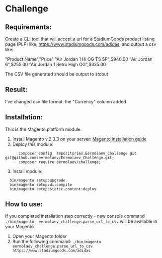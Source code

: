 # Challenge

## Requirements:
Create a CLI tool that will accept a url for a StadiumGoods product listing page (PLP) like,
https://www.stadiumgoods.com/adidas, and output a csv like:

"Product Name","Price"
"Air Jordan 1 Hi OG TS SP",$940.00
"Air Jordan 6",$255.00
"Air Jordan 1 Retro High OG",$325.00

The CSV file generated should be output to stdout

## Result:
I've changed csv file format: the "Currency" column added

## Installation:
This is the Magento platform module.
  1. Install Magento v.2.3.3 on your server: [Magento installation guide](https://devdocs.magento.com/guides/v2.3/install-gde/bk-install-guide.html)
  2. Deploy this module:
  ```
        composer config  repositories.Eermolaev_Challenge git git@github.com:eermolaev/Eermolaev_Challenge.git;
        composer require eermolaev/challenge;
  ```
  3. Install module:
  ```
    bin/magento setup:upgrade
    bin/magento setup:di:compile
    bin/magento setup:static-content:deploy
  ``` 

## How to use:
If you completed installation step correctly - new console command `./bin/magento  eermolaev_challenge:parse_url_to_csv` will be available in your Magento.
1. Open your Magento folder
2. Run the following command: `./bin/magento  eermolaev_challenge:parse_url_to_csv https://www.stadiumgoods.com/adidas`
